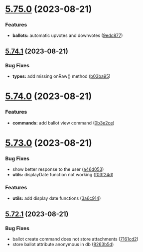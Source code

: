 # [5.75.0](https://github.com/onesoft-sudo/sudobot/compare/v5.74.1...v5.75.0) (2023-08-21)


### Features

* **ballots:** automatic upvotes and downvotes ([9edc877](https://github.com/onesoft-sudo/sudobot/commit/9edc877958842c235c90364112f4c8fc541b23c8))



## [5.74.1](https://github.com/onesoft-sudo/sudobot/compare/v5.74.0...v5.74.1) (2023-08-21)


### Bug Fixes

* **types:** add missing onRaw() method ([b03ba95](https://github.com/onesoft-sudo/sudobot/commit/b03ba9513138a1f4370884b302ecd9611263541d))



# [5.74.0](https://github.com/onesoft-sudo/sudobot/compare/v5.73.0...v5.74.0) (2023-08-21)


### Features

* **commands:** add ballot view command ([0b3e2ce](https://github.com/onesoft-sudo/sudobot/commit/0b3e2ced5022d21a7dba575230dd67ef3b32071c))



# [5.73.0](https://github.com/onesoft-sudo/sudobot/compare/v5.72.1...v5.73.0) (2023-08-21)


### Bug Fixes

* show better response to the user ([a46d053](https://github.com/onesoft-sudo/sudobot/commit/a46d05319db1cbf6431489a2e4d2dbc18b1bb429))
* **utils:** displayDate function not working ([f03f24d](https://github.com/onesoft-sudo/sudobot/commit/f03f24d1006238e475ecc934edc97d93f3feab65))


### Features

* **utils:** add display date functions ([3a6c914](https://github.com/onesoft-sudo/sudobot/commit/3a6c914ac561be6264fa211da0ed81afc2f1a689))



## [5.72.1](https://github.com/onesoft-sudo/sudobot/compare/v5.72.0...v5.72.1) (2023-08-21)


### Bug Fixes

* ballot create command does not store attachments ([7161cd2](https://github.com/onesoft-sudo/sudobot/commit/7161cd243884255370b642099f6ff1b9a74cf06b))
* store ballot attribute anonymous in db ([8263b5d](https://github.com/onesoft-sudo/sudobot/commit/8263b5d2ed377b4f1af36719353841e09f1ecb1a))



